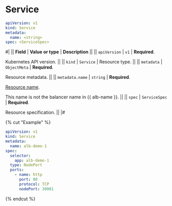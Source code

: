# Service

```yaml
apiVersion: v1
kind: Service
metadata:
  name: <string>
spec: <ServiceSpec>
```

#|
|| **Field**       | **Value or type**      | **Description**          ||
|| `apiVersion`    | `v1`                   | **Required**.

Kubernetes API version. ||
|| `kind`          | `Service`              | Resource type.          ||
|| `metadata`      | `ObjectMeta`           | **Required**.

Resource metadata. ||
|| `metadata.name` | `string`               | **Required**.

[Resource name](https://kubernetes.io/docs/concepts/overview/working-with-objects/names/#names).

This name is not the balancer name in {{ alb-name }}. ||
|| `spec`          | `ServiceSpec`          | **Required**.

Resource specification. ||
|#

{% cut "Example" %}

```yaml
apiVersion: v1
kind: Service
metadata:
  name: alb-demo-1
spec:
  selector:
    app: alb-demo-1
  type: NodePort
  ports:
    - name: http
      port: 80
      protocol: TCP
      nodePort: 30081
```

{% endcut %}
